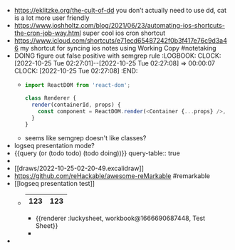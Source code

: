 - https://eklitzke.org/the-cult-of-dd you don’t actually need to use dd, cat is a lot more user friendly
- https://www.joshholtz.com/blog/2021/06/23/automating-ios-shortcuts-the-cron-job-way.html super cool ios cron shortcut
- https://www.icloud.com/shortcuts/e71ecd65487242f0b3f417e76c9d3a46 my shortcut for syncing ios notes using Working Copy #notetaking
- DOING figure out false positive with semgrep rule
  :LOGBOOK:
  CLOCK: [2022-10-25 Tue 02:27:01]--[2022-10-25 Tue 02:27:08] =>  00:00:07
  CLOCK: [2022-10-25 Tue 02:27:08]
  :END:
	- ```js
	  import ReactDOM from 'react-dom';
	  
	  class Renderer {
	    render(containerId, props) {
	      const component = ReactDOM.render(<Container {...props} />, container);
	    }
	  }
	  ```
	- seems like semgrep doesn't like classes?
- logseq presentation mode?
- {{query (or (todo todo) (todo doing))}}
  query-table:: true
-
- [[draws/2022-10-25-02-20-49.excalidraw]]
- https://github.com/reHackable/awesome-reMarkable #remarkable
- [[logseq presentation test]]
	- | 123 | 123 |
	  | --- | --- |
		- {{renderer :luckysheet, workbook@1666690687448, Test Sheet}}
		-
-